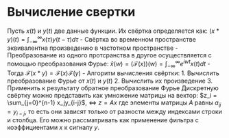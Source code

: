 # Вычисление свертки
Пусть $x(t)$ и $y(t)$ две данные функции. Их свёртка определяется как: $(x * y)(t) = \int_{-\infty}^{\infty}x(\tau)y(t-\tau)d\tau$
\- Cвёртка во временном пространстве эквивалентна произведению в частотном пространстве
\- Преобразование из одного протсранства в другое осуществляется с помощью преобразования Фурье: $\hat{x}(w) = (\mathcal{F}(x))(w) = \int_{-\infty}^{\infty} e^{iwt}x(t)dt$
\- Тогда $\mathcal{F}(x * y) = \mathcal{F}(x)\mathcal{F}(y)$
\- Алгоритм вычисления свёртки: 
1\. Вычислить преобразование Фурье от $x(t)$ и $y(t)$
2\. Вычислить их произведение
3\. Применить к результату обратное преобразование Фурье
Дискретную свёртку можно представить как умножение матрицы на вектор: $z_i = \sum_{j=0}^{n-1} x_jy_{i-j}$, $\Leftrightarrow$ $z=Ax$ 
где элементы матрицы $A$ равны $a_{ij} = y_{i-j}$, то есть они зависят только от разности между индексами строки и столбца. 
Его можно рассматривать как применение фильтра с коэффициентами $x$ к сигналу $y$.